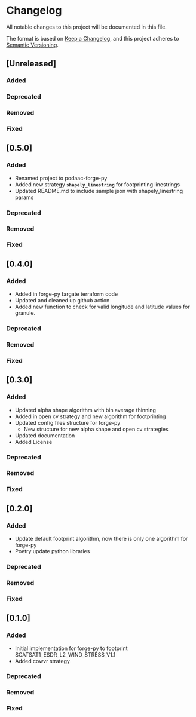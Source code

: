 # Changelog

All notable changes to this project will be documented in this file.

The format is based on [Keep a Changelog](https://keepachangelog.com/en/1.0.0/),
and this project adheres to [Semantic Versioning](https://semver.org/spec/v2.0.0.html).

## [Unreleased]

### Added
### Deprecated
### Removed
### Fixed


## [0.5.0]

### Added
- Renamed project to podaac-forge-py
- Added new strategy **`shapely_linestring`** for footprinting linestrings
- Updated README.md to include sample json with shapely_linestring params
### Deprecated
### Removed
### Fixed


## [0.4.0]

### Added
- Added in forge-py fargate terraform code
- Updated and cleaned up github action
- Added new function to check for valid longitude and latitude values for granule.
### Deprecated
### Removed
### Fixed


## [0.3.0]

### Added
- Updated alpha shape algorithm with bin average thinning
- Added in open cv strategy and new algorithm for footprinting
- Updated config files structure for forge-py
  - New structure for new alpha shape and open cv strategies
- Updated documentation
- Added License
### Deprecated
### Removed
### Fixed


## [0.2.0]

### Added
- Update default footprint algorithm, now there is only one algorithm for forge-py
- Poetry update python libraries
### Deprecated
### Removed
### Fixed


## [0.1.0]

### Added
- Initial implementation for forge-py to footprint SCATSAT1_ESDR_L2_WIND_STRESS_V1.1
- Added cowvr strategy
### Deprecated
### Removed
### Fixed
